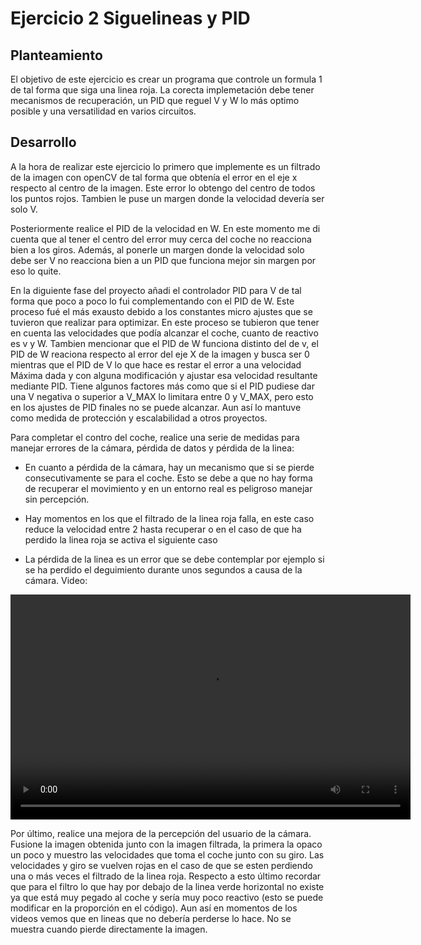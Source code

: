 # Ejercicio 2 Siguelineas y PID

## Planteamiento
El objetivo de este ejercicio es crear un programa que controle un formula 1 de tal forma que siga una linea roja. La corecta implemetación debe tener mecanismos de recuperación,
un PID que reguel V y W lo más optimo posible y una versatilidad en varios circuitos.

## Desarrollo
A la hora de realizar este ejercicio lo primero que implemente es un filtrado de la imagen con openCV de tal forma que obtenía el error en el eje x respecto al centro de la imagen.
Este error lo obtengo del centro de todos los puntos rojos. Tambien le puse un margen donde la velocidad devería ser solo V.

Posteriormente realice el PID de la velocidad en W. En este momento me di cuenta que al tener el centro del error muy cerca del coche no reacciona bien a los giros. Además, al ponerle un
margen donde la velocidad solo debe ser V no reacciona bien a un PID que funciona mejor sin margen por eso lo quite.

En la diguiente fase del proyecto añadi el controlador PID para V de tal forma que poco a poco lo fui complementando con el PID de W. Este proceso fué el más exausto debido a los
constantes micro ajustes que se tuvieron que realizar para optimizar. En este proceso se tubieron que tener en cuenta las velocidades que podía alcanzar el coche, cuanto de reactivo es v
y W. Tambien mencionar que el PID de W funciona distinto del de v, el PID de W reaciona respecto al error del eje X de la imagen y busca ser 0 mientras que el PID de V lo que hace es restar
el error a una velocidad Máxima dada y con alguna modificación y ajustar esa velocidad resultante mediante PID. Tiene algunos factores más como que si el PID pudiese dar una V negativa o superior
a V_MAX lo limitara entre 0 y V_MAX, pero esto en los ajustes de PID finales no se puede alcanzar. Aun así lo mantuve como medida de protección y escalabilidad a otros proyectos.

Para completar el contro del coche, realice una serie de medidas para manejar errores de la cámara, pérdida de datos y pérdida de la linea:
- En cuanto a pérdida de la cámara, hay un mecanismo que si se pierde consecutivamente se para el coche. Esto se debe a que no hay forma de recuperar el movimiento y en un entorno real es peligroso manejar sin percepción.

- Hay momentos en los que el filtrado de la linea roja falla, en este caso reduce la velocidad entre 2 hasta recuperar o en el caso de que ha perdido la linea roja se activa el siguiente caso

- La pérdida de la linea es un error que se debe contemplar por ejemplo si se ha perdido el deguimiento durante unos segundos a causa de la cámara. Video:
<video width="640" height="360" controls>
  <source src="video/p2_buscar.mp4" type="video/mp4">
  Tu navegador no soporta el video.
</video>

Por último, realice una mejora de la percepción del usuario de la cámara. Fusione la imagen obtenida junto con la imagen filtrada, la primera la opaco un poco y muestro las velocidades que toma el coche junto con su giro.
Las velocidades y giro se vuelven rojas en el caso de que se esten perdiendo una o más veces el filtrado de la linea roja. Respecto a esto último recordar que para el filtro lo que hay por debajo de la linea verde horizontal
no existe ya que está muy pegado al coche y sería muy poco reactivo (esto se puede modificar en la proporción en el código). Aun así en momentos de los videos vemos que en lineas que no debería perderse lo hace.
No se muestra cuando pierde directamente la imagen.


